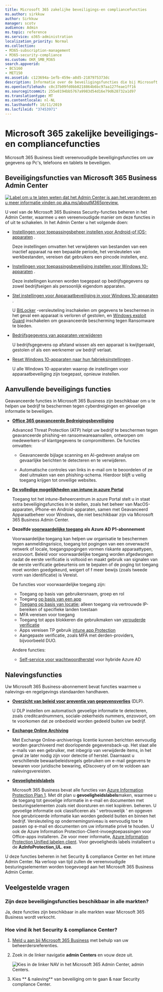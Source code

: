 ```yaml
---
title: Microsoft 365 zakelijke beveiligings-en compliancefuncties
ms.author: sirkkuw
author: Sirkkuw
manager: scotv
audience: Admin
ms.topic: reference
ms.service: o365-administration
localization_priority: Normal
ms.collection:
- M365-subscription-management
- M365-security-compliance
ms.custom: OKR_SMB_M365
search.appverid:
- BCS160
- MET150
ms.assetid: c123694a-1efb-459e-a8d5-2187975373dc
description: Informatie over de beveiligingsfuncties die bij Microsoft 365 Business worden geleverd.
ms.openlocfilehash: c0c37b09fd0bb0218864b6bc97aa127feae1ff16
ms.sourcegitcommit: 255e8194bb5767a9983d54d16e79d628732a1d97
ms.translationtype: MT
ms.contentlocale: nl-NL
ms.lasthandoff: 10/11/2019
ms.locfileid: "37453971"
---
```

# <a name="microsoft-365-business-security-and-compliance-features"></a>Microsoft 365 zakelijke beveiligings-en compliancefuncties

Microsoft 365 Business biedt vereenvoudigde beveiligingsfuncties om uw gegevens op Pc's, telefoons en tablets te beveiligen.
    
## <a name="microsoft-365-business-admin-center-security-features"></a>Beveiligingsfuncties van Microsoft 365 Business Admin Center

[![Label om u te laten weten dat het Admin Center is aan het veranderen en u meer informatie vinden op aka.ms/aboutM365preview.](media/m365admincenterchanging.png)](https://docs.microsoft.com/office365/admin/microsoft-365-admin-center-preview)

U veel van de Microsoft 365 Business Security-functies beheren in het Admin Center, waarmee u een vereenvoudigde manier om deze functies in of uit te schakelen. In het Admin Center u het volgende doen:
  
  
- [Instellingen voor toepassingsbeheer instellen voor Android-of IOS-apparaten](app-protection-settings-for-android-and-ios.md) . 
    
    Deze instellingen omvatten het verwijderen van bestanden van een inactief apparaat na een bepaalde periode, het versleutelen van werkbestanden, vereisen dat gebruikers een pincode instellen, enz.
    
- [Instellingen voor toepassingsbeveiliging instellen voor Windows 10-apparaten](protection-settings-for-windows-10-devices.md) . 
    
    Deze instellingen kunnen worden toegepast op bedrijfsgegevens op zowel bedrijfseigen als persoonlijk eigendom apparaten.
    
- [Stel instellingen voor Apparaatbeveiliging in voor Windows 10-apparaten](protection-settings-for-windows-10-pcs.md) . 
    
    U [BitLocker](https://go.microsoft.com/fwlink/p/?linkid=871405) -versleuteling inschakelen om gegevens te beschermen in het geval een apparaat is verloren of gestolen, en [Windows exploit Guard](https://go.microsoft.com/fwlink/p/?linkid=871404) inschakelen om geavanceerde bescherming tegen Ransomware te bieden. 
    
- [Bedrijfsgegevens van apparaten verwijderen](remove-company-data.md)
    
    U bedrijfsgegevens op afstand wissen als een apparaat is kwijtgeraakt, gestolen of als een werknemer uw bedrijf verlaat.
    
- [Reset Windows 10-apparaten naar hun fabrieksinstellingen](reset-devices-to-factory-settings.md) . 
    
    U alle Windows 10-apparaten waarop de instellingen voor apparaatbeveiliging zijn toegepast, opnieuw instellen.
    
## <a name="additional-security-features"></a>Aanvullende beveiligings functies 

Geavanceerde functies in Microsoft 365 Business zijn beschikbaar om u te helpen uw bedrijf te beschermen tegen cyberdreigingen en gevoelige informatie te beveiligen.
  
- **[Office 365 geavanceerde Bedreigingsbeveiliging](https://support.office.com/article/e100fe7c-f2a1-4b7d-9e08-622330b83653)**
    
    Advanced Threat Protection (ATP) helpt uw bedrijf te beschermen tegen geavanceerde phishing-en ransomwareaanvallen, ontworpen om medewerkers-of klantgegevens te compromitteren. De functies omvatten:
    
  - Geavanceerde bijlage scanning en AI-gedreven analyse om gevaarlijke berichten te detecteren en te verwijderen.
    
  - Automatische controles van links in e-mail om te beoordelen of ze deel uitmaken van een phishing-schema. Hierdoor blijft u veilig toegang krijgen tot onveilige websites.

- **[De volledige mogelijkheden van intune in azure Portal](https://go.microsoft.com/fwlink/p/?linkid=871403)**
    
    Toegang tot het intune-Beheercentrum in azure Portal stelt u in staat extra beveiligingsfuncties in te stellen, zoals het beheer van MacOS-apparaten, iPhone-en Android-apparaten, samen met Geavanceerd Apparaatbeheer voor Windows, die niet beschikbaar zijn via Microsoft 365 Business Admin Center.
- **Dezelfde [voorwaardelijke toegang](https://docs.microsoft.com/en-us/azure/active-directory/conditional-access/overview) als Azure AD P1-abonnement**

    Voorwaardelijke toegang kan helpen uw organisatie te beschermen tegen aanmeldingsrisico, toegang tot pogingen van een onverwacht netwerk of locale, toegangspogingen vormen riskante apparaattypen, enzovoort. Beleid voor voorwaardelijke toegang worden afgedwongen nadat de eerste verificatie is voltooid en maakt gebruik van signalen van de eerste verificatie gebeurtenis om te bepalen of de poging tot toegang moet worden goedgekeurd, weigert of f meer bewijs (zoals tweede vorm van identificatie) is Vereist.

    De functies voor voorwaardelijke toegang zijn:

    - Toegang op basis van gebruikersnaam, groep en rol
    - Toegang [op basis van een app](https://docs.microsoft.com/azure/active-directory/conditional-access/app-based-conditional-access) 
    - [Toegang op basis van locatie](https://docs.microsoft.com/azure/active-directory/authentication/howto-registration-mfa-sspr-combined#conditional-access-policies-for-combined-registration);  alleen toegang via vertrouwde IP-bereiken of specifieke landen toestaan 
    - MFA vereisen voor toegang
    - Toegang tot apps blokkeren die gebruikmaken van [verouderde verificatie](https://docs.microsoft.com/azure/active-directory/conditional-access/block-legacy-authentication)
    - Apps vereisen TP gebruik [intune app Protection](https://docs.microsoft.com/azure/active-directory/conditional-access/app-protection-based-conditional-access)
    - Aangepaste verificatie, zoals MFA met derden-providers, bijvoorbeeld DUO.
   
    Andere functies:
    - [Self-service voor wachtwoordherstel](https://docs.microsoft.com/azure/active-directory/authentication/concept-sspr-customization) voor hybride Azure AD
    
## <a name="compliance-features"></a>Nalevingsfuncties

Uw Microsoft 365 Business-abonnement bevat functies waarmee u nalevings-en regelgevings standaarden handhaven.

- **[Overzicht van beleid voor preventie van gegevensverlies](https://support.office.com/article/1966b2a7-d1e2-4d92-ab61-42efbb137f5e)** (DLP). 
    
    U DLP instellen om automatisch gevoelige informatie te detecteren, zoals creditcardnummers, sociale-zekerheids nummers, enzovoort, om te voorkomen dat ze onbedoeld worden gedeeld buiten uw bedrijf.
    
- **[Exchange Online Archiving](https://products.office.com/exchange/microsoft-exchange-online-archiving-email)**
    
    Met Exchange Online-archiverings licentie kunnen berichten eenvoudig worden gearchiveerd met doorlopende gegevensback-up. Het slaat alle e-mails van een gebruiker, met inbegrip van verwijderde items, in het geval ze later nodig zijn voor detectie of herstel. Daarnaast u verschillende bewaarbeleidsregels gebruiken om e-mail gegevens te bewaren voor juridische bewaring, eDiscovery of om te voldoen aan nalevingsvereisten.
    
- **[Gevoeligheidslabels](https://docs.microsoft.com/microsoft-365/compliance/sensitivity-labels)**

   Microsoft 365 Business bevat alle functies van [Azure Information Protection Plan 1](https://go.microsoft.com/fwlink/p/?linkid=871407). Met dit plan u **gevoeligheidslabels**maken, waarmee u de toegang tot gevoelige informatie in e-mail en documenten met besturingselementen zoals niet doorsturen en niet kopiëren. beheren. U gevoelige informatie ook classificeren als ' vertrouwelijk ' en opgeven hoe gerubriceerde informatie kan worden gedeeld buiten en binnen het bedrijf. Versleuteling op ondernemingsniveau is eenvoudig toe te passen op e-mail en documenten om uw informatie privé te houden. U ook de Azure Information Protection-Client-invoegtoepassingen voor Office-apps installeren. Zie voor meer informatie, [Azure Information Protection Unified labelen client](https://docs.microsoft.com/azure/information-protection/rms-client/unifiedlabelingclient-version-release-history). Voor gevoeligheids labels installeert u de **AzInfoProtection_UL. exe**.

U deze functies beheren in het Security &amp; compliance Center en het intune Admin Center. Na verloop van tijd zullen de vereenvoudigde besturingselementen worden toegevoegd aan het Microsoft 365 Business Admin Center.
  
    
## <a name="faq"></a>Veelgestelde vragen

 ### <a name="are-these-security-features-available-in-all-markets"></a>Zijn deze beveiligingsfuncties beschikbaar in alle markten?
  
Ja, deze functies zijn beschikbaar in alle markten waar Microsoft 365 Business wordt verkocht.
  
### <a name="how-do-i-find-the-security-amp-compliance-center"></a>Hoe vind ik het Security &amp; compliance Center?
  
1. [Meld u aan bij Microsoft 365 Business](https://portal.microsoft.com/) met behulp van uw beheerdersreferenties. 
    
2. Zoek in de linker navigatie **admin Centers** en vouw deze uit. 
    
    ![Kies in de linker NAV in het Microsoft 365 Admin Center, admin Centers.](media/fa4484f8-c637-45fd-a7bd-bdb3abfd6c03.png)
  
3. Kies ** &amp; naleving** van beveiliging om te gaan &amp; naar Security compliance Center.